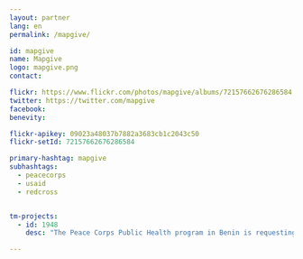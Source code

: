 ```yaml
---
layout: partner
lang: en
permalink: /mapgive/

id: mapgive
name: Mapgive
logo: mapgive.png
contact:

flickr: https://www.flickr.com/photos/mapgive/albums/72157662676286584
twitter: https://twitter.com/mapgive
facebook:
benevity:

flickr-apikey: 09023a48037b7882a3683cb1c2043c50
flickr-setId: 72157662676286584

primary-hashtag: mapgive
subhashtags:
  - peacecorps
  - usaid
  - redcross


tm-projects:
  - id: 1948
    desc: "The Peace Corps Public Health program in Benin is requesting assistance building a better base map of Huegbo, Benin. The data will be used by Peace Corps Volunteers and Beninese health professionals for malaria prevention activities."

---
```

